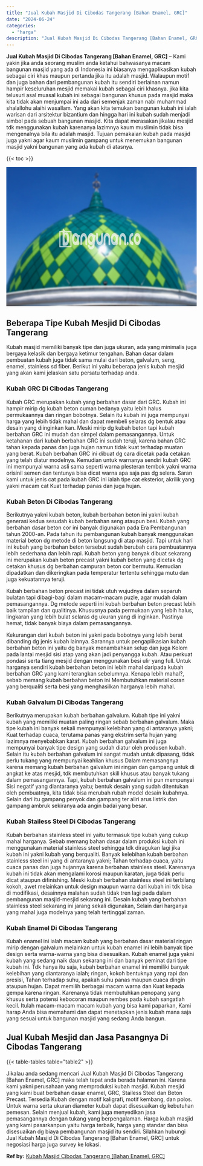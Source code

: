 ```yaml
---
title: "Jual Kubah Masjid Di Cibodas Tangerang [Bahan Enamel, GRC]"
date: "2024-06-24"
categories: 
  - "harga"
description: "Jual Kubah Masjid Di Cibodas Tangerang [Bahan Enamel, GRC]. Jikalau anda sedang mencari Jual Kubah Masjid Di Cibodas Tangerang [Bahan Enamel, GRC] maka tel..."
---
```


**Jual Kubah Masjid Di Cibodas Tangerang \[Bahan Enamel, GRC\]** – Kami yakin jika anda seorang muslim anda ketahui bahwasanya macam bangunan masjid yang ada di Indonesia ini biasanya mengaplikasikan kubah sebagai ciri khas maupun pertanda jika itu adalah masjid. Walaupun motif dan juga bahan dari pembangunan kubah itu sendiri berlainan namun hampir keseluruhan mesjid memakai kubah sebagai ciri khasnya. jika kita telusuri asal muasal kubah ini sebagai bangunan khusus pada masjid maka kita tidak akan menjumpai ini ada dari semenjak zaman nabi muhammad shalallohu alaihi wasallam. Yang akan kita temukan bangunan kubah ini ialah warisan dari arsitektur bizantium dan hingga hari ini kubah sudah menjadi simbol pada sebuah bangunan masjid. Kita dapat merasakan jikalau mesjid tdk menggunakan kubah karenanya lazimnya kaum muslimin tidak bisa mengenalnya bila itu adalah masjid. Tujuan pemakaian kubah pada masjid juga yakni agar kaum muslimin gampang untuk menemukan bangunan masjid yakni bangunan yang ada kubah di atasnya.

{{< toc >}}

![Jual Kubah Masjid Di Cibodas Tangerang [Bahan Enamel, GRC]](/images/jual-kubah-masjid-05.png)

## Beberapa Tipe Kubah Mesjid Di Cibodas Tangerang

Kubah masjid memiliki banyak tipe dan juga ukuran, ada yang minimalis juga bergaya kelasik dan bergaya ketimur tengahan. Bahan dasar dalam pembuatan kubah juga tidak sama mulai dari beton, galvalum, seng, enamel, stainless sd fiber. Berikut ini yaitu beberapa jenis kubah mesjid yang akan kami jelaskan satu persatu terhadap anda.

### Kubah GRC Di Cibodas Tangerang

Kubah GRC merupakan kubah yang berbahan dasar dari GRC. Kubah ini hampir mirip dg kubah beton cuman bedanya yaitu lebih halus permukaannya dan ringan bobotnya. Selain itu kubah ini juga mempunyai harga yang lebih tidak mahal dan dapat membeli selaras dg bentuk atau desain yang diinginkan kan. Meski mirip dg kubah beton tapi kubah berbahan GRC ini mudah dan simpel dalam pemasangannya. Untuk ketahanan dari kubah berbahan GRC ini sudah teruji, karena bahan GRC tahan kepada panas dan juga hujan namun tidak kuat terhadap muatan yang berat. Kubah berbahan GRC ini dibuat dg cara dicetak pada cetakan yang telah diatur modelnya. Kemudian untuk warnanya sendiri kubah GRC ini mempunyai warna asli sama seperti warna plesteran tembok yakni warna orisinil semen dan tentunya bisa dicat warna apa saja pas dg selera. Saran kami untuk jenis cat pada kubah GRC ini ialah tipe cat eksterior, akrilik yang yakni macam cat Kuat terhadap panas dan juga hujan.

### Kubah Beton Di Cibodas Tangerang

Berikutnya yakni kubah beton, kubah berbahan beton ini yakni kubah generasi kedua sesudah kubah berbahan seng ataupun besi. Kubah yang berbahan dasar beton cor ini banyak digunakan pada Era Pembangunan tahun 2000-an. Pada tahun itu pembangunan kubah banyak menggunakan material beton dg metode di beton langsung di atap masjid. Tapi untuk hari ini kubah yang berbahan beton tersebut sudah berubah cara pembuatannya lebih sederhana dan lebih rapi. Kubah beton yang banyak dibuat sekarang ini merupakan kubah beton precast yakni kubah beton yang dicetak dg cetakan khusus dg berbahan campuran beton cor bermutu. Kemudian dipadatkan dan dikeringkan pada temperatur tertentu sehingga mutu dan juga kekuatannya teruji.

Kubah berbahan beton precast ini tidak utuh wujudnya dalam separuh bulatan tapi dibagi-bagi dalam macam-macam puzle, agar mudah dalam pemasangannya. Dg metode seperti ini kubah berbahan beton precast lebih baik tampilan dan qualitinya. Khususnya pada permukaan yang lebih halus, lingkaran yang lebih bulat selaras dg ukuran yang di inginkan. Pastinya hemat, tidak banyak biaya dalam pemasangannya.

Kekurangan dari kubah beton ini yakni pada bobotnya yang lebih berat dibanding dg jenis kubah lainnya. Sarannya untuk pengaplikasian kubah berbahan beton ini yaitu dg banyak menambahkan selup dan juga Kolom pada lantai mesjid sisi atap yang akan jadi penyangga kubah. Atau perkuat pondasi serta tiang mesjid dengan menggunakan besi ulir yang full. Untuk harganya sendiri kubah berbahan beton ini lebih mahal daripada kubah berbahan GRC yang kami terangkan sebelumnya. Kenapa lebih mahal?, sebab memang kubah berbahan beton ini Membutuhkan material coran yang berqualiti serta besi yang menghasilkan harganya lebih mahal.

### Kubah Galvalum Di Cibodas Tangerang

Berikutnya merupakan kubah berbahan galvalum. Kubah tipe ini yakni kubah yang memiliki muatan paling ringan sebab berbahan galvalum. Maka tipe kubah ini banyak sekali mempunyai kelebihan yang di antaranya yakni; Kuat terhadap cuaca, terutama panas yang ekstrim serta hujan yang lazimnya menyebabkan karat. Kubah berbahan galvalum ini juga mempunyai banyak tipe design yang sudah diatur oleh produsen kubah. Selain itu kubah berbahan galvalum ini sangat mudah untuk dipasang, tidak perlu tukang yang mempunyai keahlian khusus Dalam memasangnya karena memang kubah berbahan galvalum ini ringan dan gampang untuk di angkat ke atas mesjid, tdk membutuhkan skill khusus atau banyak tukang dalam pemasangannya. Tapi, kubah berbahan galvalum ini pun mempunyai Sisi negatif yang diantaranya yaitu; bentuk desain yang sudah ditentukan oleh pembuatnya, kita tidak bisa merubah rubah model desain kubahnya. Selain dari itu gampang penyok dan gampang ter aliri arus listrik dan gampang ambruk sekiranya ada angin badai yang besar.

### Kubah Stailess Steel Di Cibodas Tangerang

Kubah berbahan stainless steel ini yaitu termasuk tipe kubah yang cukup mahal harganya. Sebab memang bahan dasar dalam produksi kubah ini menggunakan material stainless steel sehingga tdk diragukan lagi jika kubah ini yakni kubah yang berqualiti. Banyak kelebihan kubah berbahan stainless steel ini yang di antaranya yakni; Tahan terhadap cuaca, yaitu cuaca panas dan juga hujannya karena berbahan stainless steel. Karenanya kubah ini tidak akan mengalami korosi maupun karatan, juga tidak perlu dicat ataupun difinishing. Meski kubah berbahan stainless steel ini terbilang kokoh, awet melainkan untuk design maupun warna dari kubah ini tdk bisa di modifikasi, desainnya malahan sudah tidak tren lagi pada dalam pembangunan masjid-mesjid sekarang ini. Desain kubah yang berbahan stainless steel sekarang ini jarang sekali digunakan, Selain dari harganya yang mahal juga modelnya yang telah tertinggal zaman.

### Kubah Enamel Di Cibodas Tangerang

Kubah enamel ini ialah macam kubah yang berbahan dasar material ringan mirip dengan galvalum melainkan untuk kubah enamel ini lebih banyak tipe design serta warna-warna yang bisa disesuaikan. Kubah enamel juga yakni kubah yang sedang naik daun sekarang ini dan banyak peminat dari tipe kubah ini. Tdk hanya itu saja, kubah berbahan enamel ini memiliki banyak kelebihan yang diantaranya ialah; ringan, kokoh bentuknya yang rapi dan presisi, Tahan terhadap suhu, apakah suhu panas maupun cuaca dingin ataupun hujan. Dapat memilih berbagai macam warna dan Kuat kepada gempa karena ringan. Karenanya tidak membutuhkan penopang yang khusus serta potensi kebocoran maupun rembes pada kubah sangatlah kecil. Itulah macam-macam macam kubah yang bisa kami paparkan, Kami harap Anda bisa memahami dan dapat menetapkan jenis kubah mana saja yang sesuai untuk bangunan masjid yang sedang Anda bangun.

## Jual Kubah Mesjid dan Jasa Pasangnya Di Cibodas Tangerang

{{< table-tables table="table2" >}}

Jikalau anda sedang mencari Jual Kubah Masjid Di Cibodas Tangerang \[Bahan Enamel, GRC\] maka telah tepat anda berada halaman ini. Karena kami yakni perusahaan yang memproduksi kubah masjid. Kubah mesjid yang kami buat berbahan dasar enamel, GRC, Stailess Steel dan Beton Precast. Tersedia Kubah dengan motif kaligrafi, motif kembang, dan polos. Untuk warna serta ukuran diameter kubah dapat disesuaikan dg kebutuhan pemesan. Selain menjual kubah, kami juga menyedikan jasa pemasangannya dengan tukang yang berpengalaman. Harga kubah masjid yang kami pasarkanpun yaitu harga terbaik, harga yang standar dan bisa disesuaikan dg biaya pembangunan masjid itu sendiri. Silahkan hubungi Jual Kubah Masjid Di Cibodas Tangerang \[Bahan Enamel, GRC\] untuk negosiasi harga juga survey ke lokasi.

**Ref by:** [Kubah Masjid Cibodas Tangerang [Bahan Enamel, GRC]](https://id.wikipedia.org/wiki/Kubah)
